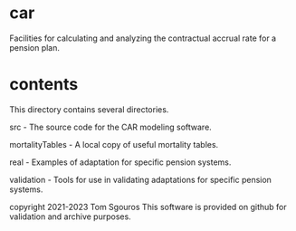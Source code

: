 # car
Facilities for calculating and analyzing the contractual accrual rate 
for a pension plan.

# contents
This directory contains several directories.

 src - The source code for the CAR modeling software.
 
 mortalityTables - A local copy of useful mortality tables.
 
 real - Examples of adaptation for specific pension systems.
 
 validation - Tools for use in validating adaptations for specific
 pension systems.


copyright 2021-2023 Tom Sgouros
This software is provided on github for validation and archive purposes.





